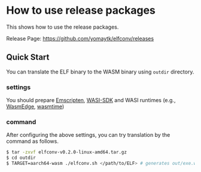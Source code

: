 # How to use release packages
This shows how to use the release packages. 

Release Page: https://github.com/yomaytk/elfconv/releases

## Quick Start
You can translate the ELF binary to the WASM binary using `outdir` directory. 

### settings
You should prepare [Emscripten](https://github.com/emscripten-core/emscripten), [WASI-SDK](https://github.com/WebAssembly/wasi-sdk) and WASI runtimes (e.g., [WasmEdge](https://github.com/WasmEdge/WasmEdge), [wasmtime](https://github.com/bytecodealliance/wasmtime))
### command
After configuring the above settings, you can try translation by the command as follows.
```bash
$ tar -zxvf elfconv-v0.2.0-linux-amd64.tar.gz
$ cd outdir
$ TARGET=aarch64-wasm ./elfconv.sh </path/to/ELF> # generates out/exe.wasm
```
